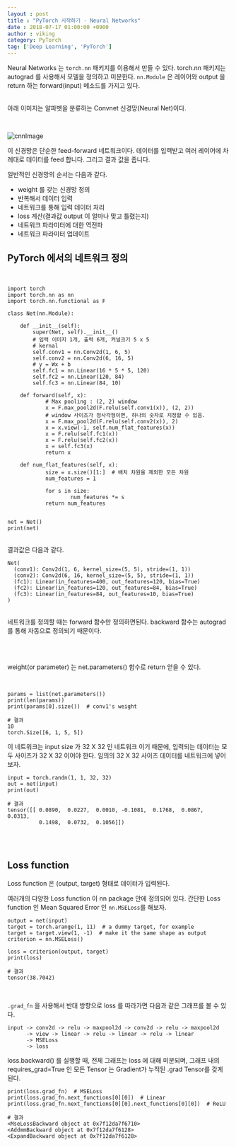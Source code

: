 ```yaml
---
layout : post
title : "PyTorch 시작하기 - Neural Networks"
date : 2018-07-17 01:00:00 +0900
author : viking
category: PyTorch
tag: ['Deep Learning', 'PyTorch']
---
```


Neural Networks 는 `torch.nn` 패키지를 이용해서 만들 수 있다.
torch.nn 패키지는 autograd 를 사용해서 모델을 정의하고 미분한다. `nn.Module` 은 레이어와 output 을 return 하는 forward(input) 메소드를 가지고 있다.

<br>아래 이미지는 알파벳을 분류하는 Convnet 신경망(Neural Net)이다.

<br>

![cnnImage](https://pytorch.org/tutorials/_images/mnist.png)

이 신경망은 단순한 feed-forward 네트워크이다. 데이터를 입력받고 여러 레이어에 차례대로 데이터를 feed 합니다. 그리고 결과 값을 줍니다.

일반적인 신경망의 순서는 다음과 같다.

- weight 를 갖는 신경망 정의
- 반복해서 데이터 입력
- 네트워크를 통해 입력 데이터 처리
- loss 계산(결과값 output 이 얼마나 맞고 틀렸는지)
- 네트워크 파라미터에 대한 역전파
- 네트워크 파라미터 업데이트

## PyTorch 에서의 네트워크 정의

<br>

```
import torch
import torch.nn as nn
import torch.nn.functional as F

class Net(nn.Module):

	def __init__(self):
		super(Net, self).__init__()
		# 입력 이미지 1개, 출력 6개, 커널크기 5 x 5
		# kernal
		self.conv1 = nn.Conv2d(1, 6, 5)
		self.conv2 = nn.Conv2d(6, 16, 5)
		# y = Wx + b
		self.fc1 = nn.Linear(16 * 5 * 5, 120)
		self.fc2 = nn.Linear(120, 84)
		self.fc3 = nn.Linear(84, 10)

	def forward(self, x):
        	# Max pooling : (2, 2) window
        	x = F.max_pool2d(F.relu(self.conv1(x)), (2, 2))
        	# window 사이즈가 정사각형이면, 하나의 숫자로 지정할 수 있음.
       		x = F.max_pool2d(F.relu(self.conv2(x)), 2)
        	x = x.view(-1, self.num_flat_features(x))
        	x = F.relu(self.fc1(x))
        	x = F.relu(self.fc2(x))
        	x = self.fc3(x)
        	return x

	def num_flat_features(self, x):
        	size = x.size()[1:]  # 배치 차원을 제외한 모든 차원
        	num_features = 1

        	for s in size:
            		num_features *= s
        	return num_features


net = Net()
print(net)
```

<br>
결과값은 다음과 같다.
<br>

```
Net(
  (conv1): Conv2d(1, 6, kernel_size=(5, 5), stride=(1, 1))
  (conv2): Conv2d(6, 16, kernel_size=(5, 5), stride=(1, 1))
  (fc1): Linear(in_features=400, out_features=120, bias=True)
  (fc2): Linear(in_features=120, out_features=84, bias=True)
  (fc3): Linear(in_features=84, out_features=10, bias=True)
)
```

<br>
네트워크를 정의할 때는 forward 함수만 정의하면된다. backward 함수는 autograd 를 통해 자동으로 정의되기 때문이다.

<br><br>

weight(or parameter) 는 net.parameters() 함수로 return 얻을 수 있다.

<br>

```
params = list(net.parameters())
print(len(params))
print(params[0].size())  # conv1's weight

# 결과
10
torch.Size([6, 1, 5, 5])
```

이 네트워크는 input size 가 32 X 32 인 네트워크 이기 때문에, 입력되는 데이터는 모두 사이즈가 32 X 32 이어야 한다. 임의의 32 X 32 사이즈 데이터를 네트워크에 넣어보자.

```
input = torch.randn(1, 1, 32, 32)
out = net(input)
print(out)

# 결과
tensor([[ 0.0890,  0.0227,  0.0010, -0.1081,  0.1768,  0.0867,  0.0313,
          0.1498,  0.0732,  0.1056]])
```

<br><br>

## Loss function

Loss function 은 (output, target) 형태로 데이터가 입력된다.

여러개의 다양한 Loss function 이 nn package 안에 정의되어 있다. 간단한 Loss function 인 Mean Squared Error 인 `nn.MSELoss`를 해보자.

```
output = net(input)
target = torch.arange(1, 11)  # a dummy target, for example
target = target.view(1, -1)  # make it the same shape as output
criterion = nn.MSELoss()

loss = criterion(output, target)
print(loss)

# 결과
tensor(38.7042)
```

<br>

`.grad_fn` 을 사용해서 반대 방향으로 loss 를 따라가면 다음과 같은 그래프를 볼 수 있다.

```
input -> conv2d -> relu -> maxpool2d -> conv2d -> relu -> maxpool2d
      -> view -> linear -> relu -> linear -> relu -> linear
      -> MSELoss
      -> loss
```

loss.backward() 를 실행할 때, 전체 그래프는 loss 에 대해 미분되며, 그래프 내의 requires_grad=True 인 모든 Tensor 는 Gradient가 누적된 .grad Tensor를 갖게 된다.

```
print(loss.grad_fn)  # MSELoss
print(loss.grad_fn.next_functions[0][0])  # Linear
print(loss.grad_fn.next_functions[0][0].next_functions[0][0])  # ReLU

# 결과
<MseLossBackward object at 0x7f12da7f6710>
<AddmmBackward object at 0x7f12da7f6128>
<ExpandBackward object at 0x7f12da7f6128>
```
